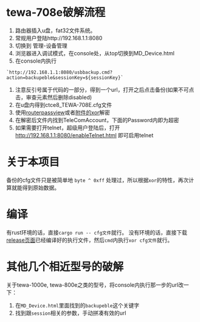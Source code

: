 # tewa-708e破解流程
1. 路由器插入u盘，fat32文件系统。
1. 常规用户登陆http://192.168.1.1:8080
1. 切换到 管理-设备管理
1. 浏览器进入调试模式，在console处，从top切换到MD_Device.html
1. 在console内执行
```
`http://192.168.1.1:8080/usbbackup.cmd?action=backupeble&sessionKey=${sessionKey}`
```
1. 注意反引号属于代码的一部分，得到一个url，打开之后点击备份(如果不可点击，审查元素然后删除disabled)
1. 在u盘内得到ctce8_TEWA-708E.cfg文件
1. 使用[routerpassview](http://www.nirsoft.net/utils/router_password_recovery.html)或者[附件的xor](https://github.com/jonirrings/xor/releases)解密
1. 在解密后文件内找到TeleComAccount，下面的Password内即为超密
1. 如果需要打开telnet，超级用户登陆后，打开 http://192.168.1.1:8080/enableTelnet.html 即可启用telnet

# 关于本项目
备份的cfg文件只是被简单地 `byte ^ 0xff` 处理过，所以根据`xor`的特性，再次计算就能得到原始数据。

# 编译
有rust环境的话，直接`cargo run -- cfg文件`就行。
没有环境的话，直接下载[release页面](https://github.com/jonirrings/xor/releases)已经编译好的执行文件，然后`cmd`内执行`xor cfg文件`就行。

# 其他几个相近型号的破解
关于tewa-1000e, tewa-800e之类的型号，将console内执行那一步的url改一下：
1. 在`MD_Device.html`里面找到的`backupeble`这个关键字
1. 找到跟`session`相关的参数，手动拼凑有效的url
